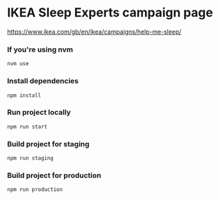 # IKEA Sleep Experts campaign page

https://www.ikea.com/gb/en/ikea/campaigns/help-me-sleep/

### If you're using nvm

`nvm use`

### Install dependencies

`npm install`

### Run project locally

`npm run start`

### Build project for staging

`npm run staging`

### Build project for production

`npm run production`
